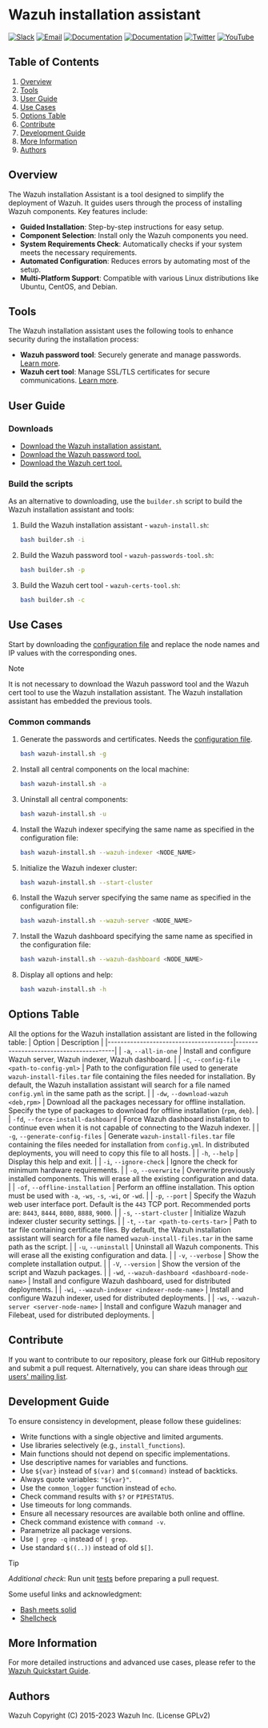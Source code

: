 # Wazuh installation assistant

[![Slack](https://img.shields.io/badge/slack-join-blue.svg)](https://wazuh.com/community/join-us-on-slack/)
[![Email](https://img.shields.io/badge/email-join-blue.svg)](https://groups.google.com/forum/#!forum/wazuh)
[![Documentation](https://img.shields.io/badge/docs-view-green.svg)](https://documentation.wazuh.com)
[![Documentation](https://img.shields.io/badge/web-view-green.svg)](https://wazuh.com)
[![Twitter](https://img.shields.io/twitter/follow/wazuh?style=social)](https://twitter.com/wazuh)
[![YouTube](https://img.shields.io/youtube/views/peTSzcAueEc?style=social)](https://www.youtube.com/watch?v=peTSzcAueEc)

## Table of Contents
1. [Overview](#overview)
2. [Tools](#tools)
3. [User Guide](#user-guide)
4. [Use Cases](#use-cases)
5. [Options Table](#options-table)
6. [Contribute](#contribute)
7. [Development Guide](#development-guide)
7. [More Information](#more-information)
9. [Authors](#authors)

## Overview

The Wazuh installation Assistant is a tool designed to simplify the deployment of Wazuh. It guides users through the process of installing Wazuh components. Key features include:

- **Guided Installation**: Step-by-step instructions for easy setup.
- **Component Selection**: Install only the Wazuh components you need.
- **System Requirements Check**: Automatically checks if your system meets the necessary requirements.
- **Automated Configuration**: Reduces errors by automating most of the setup.
- **Multi-Platform Support**: Compatible with various Linux distributions like Ubuntu, CentOS, and Debian.

## Tools

The Wazuh installation assistant uses the following tools to enhance security during the installation process:

- **Wazuh password tool**: Securely generate and manage passwords. [Learn more](https://documentation.wazuh.com/current/user-manual/user-administration/password-management.html).
- **Wazuh cert tool**: Manage SSL/TLS certificates for secure communications. [Learn more](https://documentation.wazuh.com/current/user-manual/wazuh-dashboard/certificates.html).



## User Guide

### Downloads
- [Download the Wazuh installation assistant.](https://packages.wazuh.com/4.9/wazuh-install.sh)
- [Download the Wazuh password tool.](https://packages.wazuh.com/4.9/wazuh-passwords-tool.sh)
- [Download the Wazuh cert tool.](https://packages.wazuh.com/4.9/wazuh-certs-tool.sh)

### Build the scripts
As an alternative to downloading, use the `builder.sh` script to build the Wazuh installation assistant and tools:


1. Build the Wazuh installation assistant - `wazuh-install.sh`:
   ```bash
   bash builder.sh -i
   ```

2. Build the Wazuh password tool - `wazuh-passwords-tool.sh`:
   ```bash
   bash builder.sh -p
   ```

3. Build the Wazuh cert tool - `wazuh-certs-tool.sh`:
   ```bash
   bash builder.sh -c
   ```

## Use Cases

Start by downloading the [configuration file](https://packages.wazuh.com/4.9/config.yml) and replace the node names and IP values with the corresponding ones.

> [!NOTE]
> It is not necessary to download the Wazuh password tool and the Wazuh cert tool to use the Wazuh installation assistant. The Wazuh installation assistant has embedded the previous tools.

### Common commands

1. Generate the passwords and certificates. Needs the [configuration file](https://packages.wazuh.com/4.9/config.yml).
   ```bash
   bash wazuh-install.sh -g
   ```
2. Install all central components on the local machine:
   ```bash
   bash wazuh-install.sh -a
   ```

3. Uninstall all central components:
   ```bash
   bash wazuh-install.sh -u
   ```

4. Install the Wazuh indexer specifying the same name as specified in the configuration file:
   ```bash
   bash wazuh-install.sh --wazuh-indexer <NODE_NAME>
   ```

5. Initialize the Wazuh indexer cluster:
   ```bash
   bash wazuh-install.sh --start-cluster
   ```

6. Install the Wazuh server specifying the same name as specified in the configuration file:
   ```bash
   bash wazuh-install.sh --wazuh-server <NODE_NAME>
   ```

7. Install the Wazuh dashboard specifying the same name as specified in the configuration file:
   ```bash
   bash wazuh-install.sh --wazuh-dashboard <NODE_NAME>
   ```

8. Display all options and help:
   ```bash
   bash wazuh-install.sh -h
   ```

## Options Table

All the options for the Wazuh installation assistant are listed in the following table:
| Option | Description |
|---------------------------------------|----------------------------------------|
| `-a`, `--all-in-one`                  | Install and configure Wazuh server, Wazuh indexer, Wazuh dashboard.  |
| `-c`, `--config-file <path-to-config-yml>` | Path to the configuration file used to generate `wazuh-install-files.tar` file containing the files needed for installation. By default, the Wazuh installation assistant will search for a file named `config.yml` in the same path as the script.  |
| `-dw`, `--download-wazuh <deb,rpm>`   | Download all the packages necessary for offline installation. Specify the type of packages to download for offline installation (`rpm`, `deb`).  |
| `-fd`, `--force-install-dashboard`    | Force Wazuh dashboard installation to continue even when it is not capable of connecting to the Wazuh indexer.  |
| `-g`, `--generate-config-files`       | Generate `wazuh-install-files.tar` file containing the files needed for installation from `config.yml`. In distributed deployments, you will need to copy this file to all hosts.  |
| `-h`, `--help`                        | Display this help and exit.  |
| `-i`, `--ignore-check`                | Ignore the check for minimum hardware requirements.  |
| `-o`, `--overwrite`                   | Overwrite previously installed components. This will erase all the existing configuration and data.  |
| `-of`, `--offline-installation`       | Perform an offline installation. This option must be used with `-a`, `-ws`, `-s`, `-wi`, or `-wd`.  |
| `-p`, `--port`                        | Specify the Wazuh web user interface port. Default is the `443` TCP port. Recommended ports are: `8443`, `8444`, `8080`, `8888`, `9000`.  |
| `-s`, `--start-cluster`               | Initialize Wazuh indexer cluster security settings.  |
| `-t`, `--tar <path-to-certs-tar>`     | Path to tar file containing certificate files. By default, the Wazuh installation assistant will search for a file named `wazuh-install-files.tar` in the same path as the script.  |
| `-u`, `--uninstall`                   | Uninstall all Wazuh components. This will erase all the existing configuration and data.  |
| `-v`, `--verbose`                     | Show the complete installation output.  |
| `-V`, `--version`                     | Show the version of the script and Wazuh packages.  |
| `-wd`, `--wazuh-dashboard <dashboard-node-name>`  | Install and configure Wazuh dashboard, used for distributed deployments.  |
| `-wi`, `--wazuh-indexer <indexer-node-name>`      | Install and configure Wazuh indexer, used for distributed deployments.  |
| `-ws`, `--wazuh-server <server-node-name>`        | Install and configure Wazuh manager and Filebeat, used for distributed deployments.  |


## Contribute

If you want to contribute to our repository, please fork our GitHub repository and submit a pull request. Alternatively, you can share ideas through [our users' mailing list](https://groups.google.com/d/forum/wazuh).

## Development Guide

To ensure consistency in development, please follow these guidelines:

- Write functions with a single objective and limited arguments.
- Use libraries selectively (e.g., `install_functions`).
- Main functions should not depend on specific implementations.
- Use descriptive names for variables and functions.
- Use `${var}` instead of `$(var)` and `$(command)` instead of backticks.
- Always quote variables: `"${var}"`.
- Use the `common_logger` function instead of `echo`.
- Check command results with `$?` or `PIPESTATUS`.
- Use timeouts for long commands.
- Ensure all necessary resources are available both online and offline.
- Check command existence with `command -v`.
- Parametrize all package versions.
- Use `| grep -q` instead of `| grep`.
- Use standard `$((..))` instead of old `$[]`.

> [!TIP]
> *Additional check*: Run unit [tests](/tests/unit/README) before preparing a pull request.

Some useful links and acknowledgment:
- [Bash meets solid](https://codewizardly.com/bash-meets-solid/)
- [Shellcheck](https://github.com/koalaman/shellcheck#gallery-of-bad-code)

## More Information

For more detailed instructions and advanced use cases, please refer to the [Wazuh Quickstart Guide](https://documentation.wazuh.com/current/quickstart.html).


## Authors

Wazuh Copyright (C) 2015-2023 Wazuh Inc. (License GPLv2)